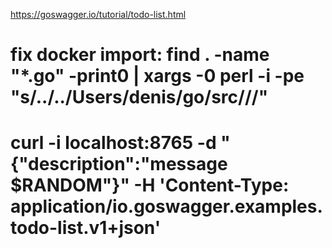 https://goswagger.io/tutorial/todo-list.html

# fix docker import: find . -name "*.go" -print0 | xargs -0 perl -i -pe "s/..\/..\/Users\/denis\/go\/src\///"

# curl -i localhost:8765 -d "{\"description\":\"message $RANDOM\"}" -H 'Content-Type: application/io.goswagger.examples.todo-list.v1+json'
